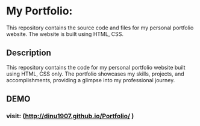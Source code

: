# My Portfolio:

This repository contains the source code and files for my personal portfolio website. The website is built using HTML, CSS.

## Description

This repository contains the code for my personal portfolio website built using HTML, CSS only. The portfolio showcases my skills, projects, and accomplishments, providing a glimpse into my professional journey.

## DEMO

### visit: (http://dinu1907.github.io/Portfolio/ )






